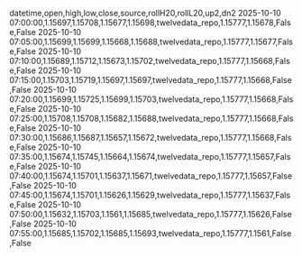 datetime,open,high,low,close,source,rollH20,rollL20,up2,dn2
2025-10-10 07:00:00,1.15697,1.15708,1.15677,1.15698,twelvedata_repo,1.15777,1.15678,False,False
2025-10-10 07:05:00,1.15699,1.15699,1.15668,1.15688,twelvedata_repo,1.15777,1.15677,False,False
2025-10-10 07:10:00,1.15689,1.15712,1.15673,1.15702,twelvedata_repo,1.15777,1.15668,False,False
2025-10-10 07:15:00,1.15703,1.15719,1.15697,1.15697,twelvedata_repo,1.15777,1.15668,False,False
2025-10-10 07:20:00,1.15699,1.15725,1.15699,1.15703,twelvedata_repo,1.15777,1.15668,False,False
2025-10-10 07:25:00,1.15708,1.15708,1.15682,1.15688,twelvedata_repo,1.15777,1.15668,False,False
2025-10-10 07:30:00,1.15686,1.15687,1.15657,1.15672,twelvedata_repo,1.15777,1.15668,False,False
2025-10-10 07:35:00,1.15674,1.15745,1.15664,1.15674,twelvedata_repo,1.15777,1.15657,False,False
2025-10-10 07:40:00,1.15674,1.15701,1.15637,1.15671,twelvedata_repo,1.15777,1.15657,False,False
2025-10-10 07:45:00,1.15674,1.15701,1.15626,1.15629,twelvedata_repo,1.15777,1.15637,False,False
2025-10-10 07:50:00,1.15632,1.15703,1.1561,1.15685,twelvedata_repo,1.15777,1.15626,False,False
2025-10-10 07:55:00,1.15685,1.15702,1.15685,1.15693,twelvedata_repo,1.15777,1.1561,False,False
